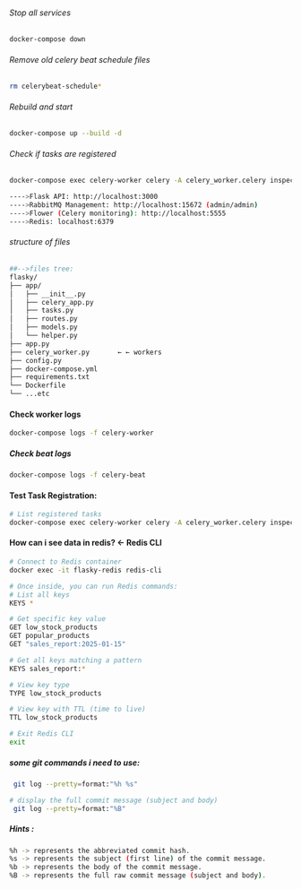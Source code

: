 ###### Stop all services

```bash
docker-compose down
```

###### Remove old celery beat schedule files

```bash
rm celerybeat-schedule*

```

###### Rebuild and start

```bash
docker-compose up --build -d
```

###### Check if tasks are registered

```bash
docker-compose exec celery-worker celery -A celery_worker.celery inspect registered
```

```bash
---->Flask API: http://localhost:3000
---->RabbitMQ Management: http://localhost:15672 (admin/admin)
---->Flower (Celery monitoring): http://localhost:5555
---->Redis: localhost:6379
```

###### structure of files

```bash
##-->files tree:
flasky/
├── app/
│   ├── __init__.py
│   ├── celery_app.py
│   ├── tasks.py
│   ├── routes.py
│   ├── models.py
│   └── helper.py
├── app.py
├── celery_worker.py       ← ← workers
├── config.py
├── docker-compose.yml
├── requirements.txt
└── Dockerfile
└── ...etc


```

#### Check worker logs

```bash
docker-compose logs -f celery-worker
```

##### Check beat logs

```bash
docker-compose logs -f celery-beat
```

#### Test Task Registration:

```bash
# List registered tasks
docker-compose exec celery-worker celery -A celery_worker.celery inspect registered
```

#### How can i see data in redis? ← Redis CLI

```bash
# Connect to Redis container
docker exec -it flasky-redis redis-cli

# Once inside, you can run Redis commands:
# List all keys
KEYS *

# Get specific key value
GET low_stock_products
GET popular_products
GET "sales_report:2025-01-15"

# Get all keys matching a pattern
KEYS sales_report:*

# View key type
TYPE low_stock_products

# View key with TTL (time to live)
TTL low_stock_products

# Exit Redis CLI
exit
```



##### some git commands i need to use:

```bash
 git log --pretty=format:"%h %s"
```

```bash
# display the full commit message (subject and body)
 git log --pretty=format:"%B"
```
##### Hints :

```bash
%h -> represents the abbreviated commit hash.
%s -> represents the subject (first line) of the commit message.
%b -> represents the body of the commit message.
%B -> represents the full raw commit message (subject and body).